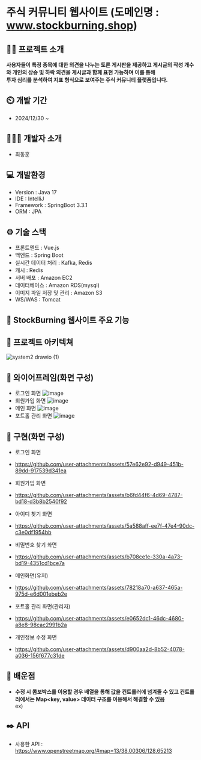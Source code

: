 # 주식 커뮤니티 웹사이트 (도메인명 : www.stockburning.shop)

## 👨‍🏫 프로젝트 소개
**사용자들이 특정 종목에 대한 의견을 나누는 토론 게시판을 제공하고 게시글의 작성 개수와 개인의 상승 및 하락 의견을 게시글과 함께 표현 가능하며 이를 통해<br/>
투자 심리를 분석하여 지표 형식으로 보여주는 주식 커뮤니티 플랫폼입니다.**<br/>



## ⏲️ 개발 기간
- 2024/12/30 ~
## 🧑‍🤝‍🧑 개발자 소개
- 최동훈
## 💻 개발환경
- Version : Java 17
- IDE : IntelliJ
- Framework : SpringBoot 3.3.1
- ORM : JPA
## ⚙️ 기술 스택
- 프론트엔드 : Vue.js
- 백엔드 : Spring Boot
- 실시간 데이터 처리 : Kafka, Redis
- 캐시 : Redis
- 서버 배포 : Amazon EC2
- 데이터베이스 : Amazon RDS(mysql)
- 이미지 파일 저장 및 관리 : Amazon S3
- WS/WAS : Tomcat

## 🚀 StockBurning 웹사이트 주요 기능


## 📝 프로젝트 아키텍쳐
![system2 drawio (1)](https://github.com/user-attachments/assets/e4168fc7-038f-459b-9318-10047b0acd44)


## 📝 와이어프레임(화면 구성)
- 로그인 화면
  ![image](https://github.com/user-attachments/assets/cde23140-e07c-4546-a553-71a8f8636fe5)
- 회원가입 화면
  ![image](https://github.com/user-attachments/assets/1631e538-0d31-44a9-849f-569e4ca9852a)
- 메인 화면
  ![image](https://github.com/user-attachments/assets/d70d5247-068c-4ec5-bdc9-7df6de064efa)
- 포트홀 관리 화면
  ![image](https://github.com/user-attachments/assets/a9700d45-37d8-4ee2-b8ce-dc1bde25b06a)

## 📝 구현(화면 구성)
- 로그인 화면
- https://github.com/user-attachments/assets/57e62e92-d949-451b-89dd-917539d341ea

- 회원가입 화면
- https://github.com/user-attachments/assets/b6fd44f6-4d69-4787-bd18-d3b8b2540f92

- 아이디 찾기 화면
- https://github.com/user-attachments/assets/5a588aff-ee7f-47e4-90dc-c3e0df1954bb

- 비밀번호 찾기 화면
- https://github.com/user-attachments/assets/b708ce1e-330a-4a73-bd19-4351cd1bce7a

- 메인화면(유저)
- https://github.com/user-attachments/assets/78218a70-a637-465a-975d-e6d001ebeb2e

- 포트홀 관리 화면(관리자)
- https://github.com/user-attachments/assets/e0652dc1-46dc-4680-a8e8-98cac2991b2a

- 개인정보 수정 화면
- https://github.com/user-attachments/assets/d900aa2d-8b52-4078-a036-156f677c31de


## 📌 배운점
- **수정 시 콤보박스를 이용할 경우 배열을 통해 값을 컨트롤러에 넘겨줄 수 있고 컨트롤러에서는 Map<key, value> 데이터 구조를 이용해서 해결할 수 있음** <br/>
ex)





## ✒️ API
- 사용한 API : https://www.openstreetmap.org/#map=13/38.00306/128.65213

